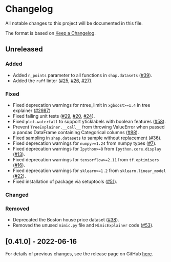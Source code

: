 # Changelog

All notable changes to this project will be documented in this file.

The format is based on [Keep a Changelog](https://keepachangelog.com/en/1.0.0/).

## Unreleased
<!--Changes from new PRs should be put in this section-->

### Added

- Added `n_points` parameter to all functions in `shap.datasets`
  ([#39](https://github.com/dsgibbons/shap/pull/39)).
- Added the `ruff` linter
  ([#25](https://github.com/dsgibbons/shap/pull/25),
   [#26](https://github.com/dsgibbons/shap/pull/26),
   [#27](https://github.com/dsgibbons/shap/pull/27)).

### Fixed

- Fixed deprecation warnings for ntree_limit in `xgboost>=1.4` in tree explainer
  ([#2987](https://github.com/slundberg/shap/pull/2987))
- Fixed failing unit tests
  ([#29](https://github.com/dsgibbons/shap/pull/29),
  [#20](https://github.com/dsgibbons/shap/pull/20),
  [#24](https://github.com/dsgibbons/shap/pull/24)).
- Fixed `plot.waterfall` to support yticklabels with boolean features
  ([#58](https://github.com/dsgibbons/shap/pull/58)).
- Prevent `TreeExplainer.__call__` from throwing ValueError when passed a pandas DataFrame containing Categorical columns
  ([#88](https://github.com/dsgibbons/shap/pull/88)).
- Fixed sampling in `shap.datasets` to sample without replacement
  ([#36](https://github.com/dsgibbons/shap/pull/36)).
- Fixed deprecation warnings for `numpy>=1.24` from numpy types
  ([#7](https://github.com/dsgibbons/shap/pull/7)).
- Fixed deprecation warnings for `Ipython>=8` from `Ipython.core.display`
  ([#13](https://github.com/dsgibbons/shap/pull/13)).
- Fixed deprecation warnings for `tensorflow>=2.11` from `tf.optimisers`
  ([#16](https://github.com/dsgibbons/shap/pull/16)).
- Fixed deprecation warnings for `sklearn>=1.2` from `sklearn.linear_model`
  ([#22](https://github.com/dsgibbons/shap/pull/22)).
- Fixed installation of package via setuptools
  ([#51](https://github.com/dsgibbons/shap/pull/51)).

### Changed


### Removed

- Deprecated the Boston house price dataset
  ([#38](https://github.com/dsgibbons/shap/pull/38)).
- Removed the unused `mimic.py` file and `MimicExplainer` code
  ([#53](https://github.com/dsgibbons/shap/pull/53)).

## [0.41.0] - 2022-06-16

For details of previous changes, see the release page on GitHub
[here](https://github.com/slundberg/shap/releases).
